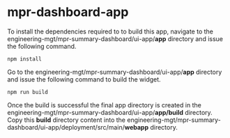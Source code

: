 # mpr-dashboard-app

To install the dependencies required to to build this app, navigate to the engineering-mgt/mpr-summary-dashboard/ui-app/**app** directory and issue the following command.
```
npm install
```

Go to the engineering-mgt/mpr-summary-dashboard/ui-app/**app** directory and issue the following command to build the widget.
```
npm run build
```

Once the build is successful the final app directory is created in the engineering-mgt/mpr-summary-dashboard/ui-app/**app/build** directory. Copy this **build** directory content into the engineering-mgt/mpr-summary-dashboard/ui-app/deployment/src/main/**webapp** directory.
